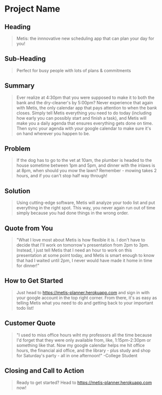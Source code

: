 # Project Name #

<!--
> This material was originally posted [here](http://www.quora.com/What-is-Amazons-approach-to-product-development-and-product-management). It is reproduced here for posterities sake.

There is an approach called "working backwards" that is widely used at Amazon. They work backwards from the customer, rather than starting with an idea for a product and trying to bolt customers onto it. While working backwards can be applied to any specific product decision, using this approach is especially important when developing new products or features.

For new initiatives a product manager typically starts by writing an internal press release announcing the finished product. The target audience for the press release is the new/updated product's customers, which can be retail customers or internal users of a tool or technology. Internal press releases are centered around the customer problem, how current solutions (internal or external) fail, and how the new product will blow away existing solutions.

If the benefits listed don't sound very interesting or exciting to customers, then perhaps they're not (and shouldn't be built). Instead, the product manager should keep iterating on the press release until they've come up with benefits that actually sound like benefits. Iterating on a press release is a lot less expensive than iterating on the product itself (and quicker!).

If the press release is more than a page and a half, it is probably too long. Keep it simple. 3-4 sentences for most paragraphs. Cut out the fat. Don't make it into a spec. You can accompany the press release with a FAQ that answers all of the other business or execution questions so the press release can stay focused on what the customer gets. My rule of thumb is that if the press release is hard to write, then the product is probably going to suck. Keep working at it until the outline for each paragraph flows.

Oh, and I also like to write press-releases in what I call "Oprah-speak" for mainstream consumer products. Imagine you're sitting on Oprah's couch and have just explained the product to her, and then you listen as she explains it to her audience. That's "Oprah-speak", not "Geek-speak".

Once the project moves into development, the press release can be used as a touchstone; a guiding light. The product team can ask themselves, "Are we building what is in the press release?" If they find they're spending time building things that aren't in the press release (overbuilding), they need to ask themselves why. This keeps product development focused on achieving the customer benefits and not building extraneous stuff that takes longer to build, takes resources to maintain, and doesn't provide real customer benefit (at least not enough to warrant inclusion in the press release).
 -->

## Heading ##
  > Metis: the innnovative new scheduling app that can plan your day for you!

## Sub-Heading ##
  > Perfect for busy people with lots of plans & commitments

## Summary ##
  > Ever realize at 4:30pm that you were supposed to make it to both the bank and the dry-cleaner's by 5:00pm? Never experience that again with Metis, the only calendar app that pays attention to when the bank closes. Simply tell Metis everything you need to do today (including how early you can possibly start and finish a task), and Metis will make you a daily agenda that ensures everything gets done on time. Then sync your agenda with your google calendar to make sure it's on hand wherever you happen to be.

## Problem ##
  > If the dog has to go to the vet at 10am, the plumber is headed to the house sometime between 1pm and 5pm, and dinner with the inlaws is at 8pm, when should you mow the lawn? Remember - mowing takes 2 hours, and if you can't stop half way through!

## Solution ##
  > Using cutting-edge software, Metis will analyze your todo list and put everything in the right spot. This way, you never again run out of time simply because you had done things in the wrong order.

## Quote from You ##
  > "What I love most about Metis is how flexible it is. I don't have to decide that I'll work on tomorrow's presentation from 2pm to 3pm. Instead, I just tell Metis that I need an hour to work on this presentation at some point today, and Metis is smart enough to know that had I waited until 2pm, I never would have made it home in time for dinner!"

## How to Get Started ##
  > Just head to https://metis-planner.herokuapp.com and sign in with your google account in the top right corner. From there, it's as easy as telling Metis what you need to do and getting back to your important todo list!

## Customer Quote ##
  > "I used to miss office hours wiht my professors all the time because I'd forget that they were only available from, like, 1:15pm-2:30pm or something like that. Now my google calendar helps me hit office hours, the financial aid office, and the library - plus study and shop for Saturday's party - all in one afternoon!" -College Student

## Closing and Call to Action ##
  > Ready to get started? Head to https://metis-planner.herokuapp.com now!
